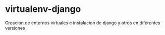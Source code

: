 # virtualenv-django
Creacion de entornos virtuales e instalacion de django y otros en diferentes versiones
